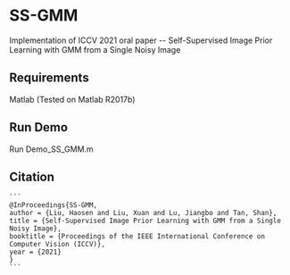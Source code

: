 # SS-GMM
Implementation of ICCV 2021 oral paper -- Self-Supervised Image Prior Learning with GMM from a Single Noisy Image
## Requirements
Matlab (Tested on Matlab R2017b)

## Run Demo

Run Demo_SS_GMM.m

## Citation

````
```
@InProceedings{SS-GMM,
author = {Liu, Haosen and Liu, Xuan and Lu, Jiangbo and Tan, Shan},
title = {Self-Supervised Image Prior Learning with GMM from a Single Noisy Image},
booktitle = {Proceedings of the IEEE International Conference on Computer Vision (ICCV)},
year = {2021}
}
```
````
